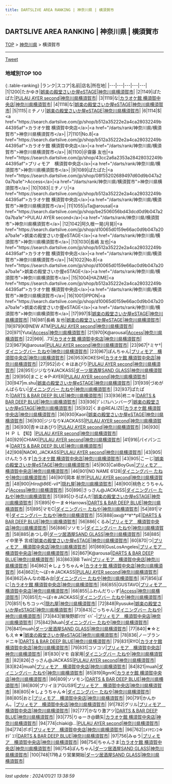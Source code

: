 ```yaml
---
title: DARTSLIVE AREA RANKING | 神奈川県 | 横須賀市
---
```

## DARTSLIVE AREA RANKING | 神奈川県 | 横須賀市

[TOP](/darts/rank/) > [神奈川県](/darts/rank/神奈川県/) > 横須賀市

___

<a href="https://twitter.com/share?ref_src=twsrc%5Etfw" data-text="DARTSLIVE AREA RANKING | 神奈川県横須賀市" class="twitter-share-button" data-via="DARTSLIVE" data-hashtags="DARTSLIVE" data-related="DARTSLIVE" data-show-count="false">Tweet</a>

### 地域別TOP 100

{:.table-ranking}
|ランク|スコア|名前|店名|所在地|
|---|---|---|---|---|
|1|1200|たかゆき|<a href="https://search.dartslive.com/jp/shop/d10065d0159e66ac0d9b047a20a7ba1e">娯楽の殿堂さいか屋eSTAGE</a>|<a href="/darts/rank/神奈川県/横須賀市">神奈川県横須賀市</a>|
|2|1149|ぱたぱた|<a href="https://search.dartslive.com/jp/shop/be2506056bd43dcd0d9b047a20a7ba1e">PULAU AYER second</a>|<a href="/darts/rank/神奈川県/横須賀市">神奈川県横須賀市</a>|
|3|1119|な|<a href="https://search.dartslive.com/jp/shop/b512a35222e2a4ca28032249b44395af">カラオケ館 横須賀中央店</a>|<a href="/darts/rank/神奈川県/横須賀市">神奈川県横須賀市</a>|
|4|1118|な|<a href="https://search.dartslive.com/jp/shop/d10065d0159e66ac0d9b047a20a7ba1e">娯楽の殿堂さいか屋eSTAGE</a>|<a href="/darts/rank/神奈川県/横須賀市">神奈川県横須賀市</a>|
|5|1115|ミチノリ|<a href="https://search.dartslive.com/jp/shop/d10065d0159e66ac0d9b047a20a7ba1e">娯楽の殿堂さいか屋eSTAGE</a>|<a href="/darts/rank/神奈川県/横須賀市">神奈川県横須賀市</a>|
|6|1114|$|<a href="https://search.dartslive.com/jp/shop/b512a35222e2a4ca28032249b44395af">カラオケ館 横須賀中央店</a>|<a href="/darts/rank/神奈川県/横須賀市">神奈川県横須賀市</a>|
|7|1101|No.8|<a href="https://search.dartslive.com/jp/shop/b512a35222e2a4ca28032249b44395af">カラオケ館 横須賀中央店</a>|<a href="/darts/rank/神奈川県/横須賀市">神奈川県横須賀市</a>|
|8|1100|＠齋藤 友也|<a href="https://search.dartslive.com/jp/shop/43cc2a6a2353a28428032249b44395af">プリィモア　横須賀中央店</a>|<a href="/darts/rank/神奈川県/横須賀市">神奈川県横須賀市</a>|
|9|1089|ぱたぱた|<a href="https://search.dartslive.com/jp/shop/08f55202689497d60d9b047a20a7ba1e">Access</a>|<a href="/darts/rank/神奈川県/横須賀市">神奈川県横須賀市</a>|
|10|1083|ミチノリ|<a href="https://search.dartslive.com/jp/shop/b512a35222e2a4ca28032249b44395af">カラオケ館 横須賀中央店</a>|<a href="/darts/rank/神奈川県/横須賀市">神奈川県横須賀市</a>|
|11|1055|uTa@arousal|<a href="https://search.dartslive.com/jp/shop/be2506056bd43dcd0d9b047a20a7ba1e">PULAU AYER second</a>|<a href="/darts/rank/神奈川県/横須賀市">神奈川県横須賀市</a>|
|12|1042|阿久根一晃(月晃)|<a href="https://search.dartslive.com/jp/shop/d10065d0159e66ac0d9b047a20a7ba1e">娯楽の殿堂さいか屋eSTAGE</a>|<a href="/darts/rank/神奈川県/横須賀市">神奈川県横須賀市</a>|
|13|1030|長嶋 友也|<a href="https://search.dartslive.com/jp/shop/b512a35222e2a4ca28032249b44395af">カラオケ館 横須賀中央店</a>|<a href="/darts/rank/神奈川県/横須賀市">神奈川県横須賀市</a>|
|14|1022|No.8|<a href="https://search.dartslive.com/jp/shop/d10065d0159e66ac0d9b047a20a7ba1e">娯楽の殿堂さいか屋eSTAGE</a>|<a href="/darts/rank/神奈川県/横須賀市">神奈川県横須賀市</a>|
|15|1004|HAZIME|<a href="https://search.dartslive.com/jp/shop/b512a35222e2a4ca28032249b44395af">カラオケ館 横須賀中央店</a>|<a href="/darts/rank/神奈川県/横須賀市">神奈川県横須賀市</a>|
|16|1001|IPPON|<a href="https://search.dartslive.com/jp/shop/d10065d0159e66ac0d9b047a20a7ba1e">娯楽の殿堂さいか屋eSTAGE</a>|<a href="/darts/rank/神奈川県/横須賀市">神奈川県横須賀市</a>|
|17|997|$|<a href="https://search.dartslive.com/jp/shop/d10065d0159e66ac0d9b047a20a7ba1e">娯楽の殿堂さいか屋eSTAGE</a>|<a href="/darts/rank/神奈川県/横須賀市">神奈川県横須賀市</a>|
|18|981|長嶋 友也|<a href="https://search.dartslive.com/jp/shop/d10065d0159e66ac0d9b047a20a7ba1e">娯楽の殿堂さいか屋eSTAGE</a>|<a href="/darts/rank/神奈川県/横須賀市">神奈川県横須賀市</a>|
|19|979|K@NEW ATM|<a href="https://search.dartslive.com/jp/shop/be2506056bd43dcd0d9b047a20a7ba1e">PULAU AYER second</a>|<a href="/darts/rank/神奈川県/横須賀市">神奈川県横須賀市</a>|
|20|971|Yuta|<a href="https://search.dartslive.com/jp/shop/08f55202689497d60d9b047a20a7ba1e">Access</a>|<a href="/darts/rank/神奈川県/横須賀市">神奈川県横須賀市</a>|
|21|970|K@arousal|<a href="https://search.dartslive.com/jp/shop/08f55202689497d60d9b047a20a7ba1e">Access</a>|<a href="/darts/rank/神奈川県/横須賀市">神奈川県横須賀市</a>|
|22|969|. .73|<a href="https://search.dartslive.com/jp/shop/b512a35222e2a4ca28032249b44395af">カラオケ館 横須賀中央店</a>|<a href="/darts/rank/神奈川県/横須賀市">神奈川県横須賀市</a>|
|23|967|K@arousal|<a href="https://search.dartslive.com/jp/shop/be2506056bd43dcd0d9b047a20a7ba1e">PULAU AYER second</a>|<a href="/darts/rank/神奈川県/横須賀市">神奈川県横須賀市</a>|
|23|967|†ミヤ†|<a href="https://search.dartslive.com/jp/shop/04b7de0df99a93430d9b047a20a7ba1e">ダイニングバー たねや</a>|<a href="/darts/rank/神奈川県/横須賀市">神奈川県横須賀市</a>|
|23|967|ぽんちゃん|<a href="https://search.dartslive.com/jp/shop/43cc2a6a2353a28428032249b44395af">プリィモア　横須賀中央店</a>|<a href="/darts/rank/神奈川県/横須賀市">神奈川県横須賀市</a>|
|26|953|KOKESHI|<a href="https://search.dartslive.com/jp/shop/b512a35222e2a4ca28032249b44395af">カラオケ館 横須賀中央店</a>|<a href="/darts/rank/神奈川県/横須賀市">神奈川県横須賀市</a>|
|27|952|のく☆ほあぴり|<a href="https://search.dartslive.com/jp/shop/be2506056bd43dcd0d9b047a20a7ba1e">PULAU AYER second</a>|<a href="/darts/rank/神奈川県/横須賀市">神奈川県横須賀市</a>|
|28|951|ジジなり¥JACKASS|<a href="https://search.dartslive.com/jp/shop/eb4ec591ab8ef82d0d9b047a20a7ba1e">ダーツ居酒屋SAND GLASS</a>|<a href="/darts/rank/神奈川県/横須賀市">神奈川県横須賀市</a>|
|29|950|まこと☆P-AYER|<a href="https://search.dartslive.com/jp/shop/be2506056bd43dcd0d9b047a20a7ba1e">PULAU AYER second</a>|<a href="/darts/rank/神奈川県/横須賀市">神奈川県横須賀市</a>|
|30|947|m.shu|<a href="https://search.dartslive.com/jp/shop/d10065d0159e66ac0d9b047a20a7ba1e">娯楽の殿堂さいか屋eSTAGE</a>|<a href="/darts/rank/神奈川県/横須賀市">神奈川県横須賀市</a>|
|31|939|づめがんばらない|<a href="https://search.dartslive.com/jp/shop/04b7de0df99a93430d9b047a20a7ba1e">ダイニングバー たねや</a>|<a href="/darts/rank/神奈川県/横須賀市">神奈川県横須賀市</a>|
|32|937|ぱたぱた|<a href="https://search.dartslive.com/jp/shop/273dc263b0110a830d9b047a20a7ba1e">DARTS & BAR DEEP BLUE</a>|<a href="/darts/rank/神奈川県/横須賀市">神奈川県横須賀市</a>|
|33|936|柊ニキ|<a href="https://search.dartslive.com/jp/shop/273dc263b0110a830d9b047a20a7ba1e">DARTS & BAR DEEP BLUE</a>|<a href="/darts/rank/神奈川県/横須賀市">神奈川県横須賀市</a>|
|33|936|ﾌﾟﾚﾐｱﾑハンバーグ|<a href="https://search.dartslive.com/jp/shop/d10065d0159e66ac0d9b047a20a7ba1e">娯楽の殿堂さいか屋eSTAGE</a>|<a href="/darts/rank/神奈川県/横須賀市">神奈川県横須賀市</a>|
|35|932|くま@REALIZE|<a href="https://search.dartslive.com/jp/shop/b512a35222e2a4ca28032249b44395af">カラオケ館 横須賀中央店</a>|<a href="/darts/rank/神奈川県/横須賀市">神奈川県横須賀市</a>|
|36|930|Kaori|<a href="https://search.dartslive.com/jp/shop/d10065d0159e66ac0d9b047a20a7ba1e">娯楽の殿堂さいか屋eSTAGE</a>|<a href="/darts/rank/神奈川県/横須賀市">神奈川県横須賀市</a>|
|36|930|ジジなり¥JACKASS|<a href="https://search.dartslive.com/jp/shop/be2506056bd43dcd0d9b047a20a7ba1e">PULAU AYER second</a>|<a href="/darts/rank/神奈川県/横須賀市">神奈川県横須賀市</a>|
|36|930|杏☆ほあぴり|<a href="https://search.dartslive.com/jp/shop/be2506056bd43dcd0d9b047a20a7ba1e">PULAU AYER second</a>|<a href="/darts/rank/神奈川県/横須賀市">神奈川県横須賀市</a>|
|36|930|Ｈ Ｐ Ｌ【知】|<a href="https://search.dartslive.com/jp/shop/be2506056bd43dcd0d9b047a20a7ba1e">PULAU AYER second</a>|<a href="/darts/rank/神奈川県/横須賀市">神奈川県横須賀市</a>|
|40|929|CHIAKI|<a href="https://search.dartslive.com/jp/shop/be2506056bd43dcd0d9b047a20a7ba1e">PULAU AYER second</a>|<a href="/darts/rank/神奈川県/横須賀市">神奈川県横須賀市</a>|
|41|916|パイパンニキ|<a href="https://search.dartslive.com/jp/shop/273dc263b0110a830d9b047a20a7ba1e">DARTS & BAR DEEP BLUE</a>|<a href="/darts/rank/神奈川県/横須賀市">神奈川県横須賀市</a>|
|42|908|NAOKI_JACKASS|<a href="https://search.dartslive.com/jp/shop/be2506056bd43dcd0d9b047a20a7ba1e">PULAU AYER second</a>|<a href="/darts/rank/神奈川県/横須賀市">神奈川県横須賀市</a>|
|43|905|けんたうろす|<a href="https://search.dartslive.com/jp/shop/b512a35222e2a4ca28032249b44395af">カラオケ館 横須賀中央店</a>|<a href="/darts/rank/神奈川県/横須賀市">神奈川県横須賀市</a>|
|43|905|こーじ|<a href="https://search.dartslive.com/jp/shop/d10065d0159e66ac0d9b047a20a7ba1e">娯楽の殿堂さいか屋eSTAGE</a>|<a href="/darts/rank/神奈川県/横須賀市">神奈川県横須賀市</a>|
|45|903|CaliBoyGus|<a href="https://search.dartslive.com/jp/shop/43cc2a6a2353a28428032249b44395af">プリィモア　横須賀中央店</a>|<a href="/darts/rank/神奈川県/横須賀市">神奈川県横須賀市</a>|
|46|901|NO NAME 6128|<a href="https://search.dartslive.com/jp/shop/04b7de0df99a93430d9b047a20a7ba1e">ダイニングバー たねや</a>|<a href="/darts/rank/神奈川県/横須賀市">神奈川県横須賀市</a>|
|46|901|岡本 航世|<a href="https://search.dartslive.com/jp/shop/be2506056bd43dcd0d9b047a20a7ba1e">PULAU AYER second</a>|<a href="/darts/rank/神奈川県/横須賀市">神奈川県横須賀市</a>|
|48|900|*Hiro@86*E-vil*|<a href="https://search.dartslive.com/jp/shop/6efacdb6b13d80030d9b047a20a7ba1e">隠れ屋</a>|<a href="/darts/rank/神奈川県/横須賀市">神奈川県横須賀市</a>|
|48|900|桃色とうちゃん♪|<a href="https://search.dartslive.com/jp/shop/08f55202689497d60d9b047a20a7ba1e">Access</a>|<a href="/darts/rank/神奈川県/横須賀市">神奈川県横須賀市</a>|
|50|896|さっさん@JACKASS|<a href="https://search.dartslive.com/jp/shop/04b7de0df99a93430d9b047a20a7ba1e">ダイニングバー たねや</a>|<a href="/darts/rank/神奈川県/横須賀市">神奈川県横須賀市</a>|
|51|895|ひろぱんだ|<a href="https://search.dartslive.com/jp/shop/d10065d0159e66ac0d9b047a20a7ba1e">娯楽の殿堂さいか屋eSTAGE</a>|<a href="/darts/rank/神奈川県/横須賀市">神奈川県横須賀市</a>|
|51|895|やーま☆Harrows|<a href="https://search.dartslive.com/jp/shop/273dc263b0110a830d9b047a20a7ba1e">DARTS & BAR DEEP BLUE</a>|<a href="/darts/rank/神奈川県/横須賀市">神奈川県横須賀市</a>|
|51|895|マモC|<a href="https://search.dartslive.com/jp/shop/04b7de0df99a93430d9b047a20a7ba1e">ダイニングバー たねや</a>|<a href="/darts/rank/神奈川県/横須賀市">神奈川県横須賀市</a>|
|54|891|マモ|<a href="https://search.dartslive.com/jp/shop/04b7de0df99a93430d9b047a20a7ba1e">ダイニングバー たねや</a>|<a href="/darts/rank/神奈川県/横須賀市">神奈川県横須賀市</a>|
|55|888|ακι@*^∀^*pE|<a href="https://search.dartslive.com/jp/shop/273dc263b0110a830d9b047a20a7ba1e">DARTS & BAR DEEP BLUE</a>|<a href="/darts/rank/神奈川県/横須賀市">神奈川県横須賀市</a>|
|56|886|くるみ|<a href="https://search.dartslive.com/jp/shop/43cc2a6a2353a28428032249b44395af">プリィモア　横須賀中央店</a>|<a href="/darts/rank/神奈川県/横須賀市">神奈川県横須賀市</a>|
|56|886|ソソモン|<a href="https://search.dartslive.com/jp/shop/04b7de0df99a93430d9b047a20a7ba1e">ダイニングバー たねや</a>|<a href="/darts/rank/神奈川県/横須賀市">神奈川県横須賀市</a>|
|58|885|あつし@|<a href="https://search.dartslive.com/jp/shop/eb4ec591ab8ef82d0d9b047a20a7ba1e">ダーツ居酒屋SAND GLASS</a>|<a href="/darts/rank/神奈川県/横須賀市">神奈川県横須賀市</a>|
|58|885|イ中里予 言成|<a href="https://search.dartslive.com/jp/shop/d10065d0159e66ac0d9b047a20a7ba1e">娯楽の殿堂さいか屋eSTAGE</a>|<a href="/darts/rank/神奈川県/横須賀市">神奈川県横須賀市</a>|
|60|870|つ|<a href="https://search.dartslive.com/jp/shop/43cc2a6a2353a28428032249b44395af">プリィモア　横須賀中央店</a>|<a href="/darts/rank/神奈川県/横須賀市">神奈川県横須賀市</a>|
|61|869|GusLosAngeles|<a href="https://search.dartslive.com/jp/shop/43cc2a6a2353a28428032249b44395af">プリィモア　横須賀中央店</a>|<a href="/darts/rank/神奈川県/横須賀市">神奈川県横須賀市</a>|
|62|867|K@arousal|<a href="https://search.dartslive.com/jp/shop/273dc263b0110a830d9b047a20a7ba1e">DARTS & BAR DEEP BLUE</a>|<a href="/darts/rank/神奈川県/横須賀市">神奈川県横須賀市</a>|
|63|863|BB Twin|<a href="https://search.dartslive.com/jp/shop/43cc2a6a2353a28428032249b44395af">プリィモア　横須賀中央店</a>|<a href="/darts/rank/神奈川県/横須賀市">神奈川県横須賀市</a>|
|64|862|☆しょうちゃん☆|<a href="https://search.dartslive.com/jp/shop/b512a35222e2a4ca28032249b44395af">カラオケ館 横須賀中央店</a>|<a href="/darts/rank/神奈川県/横須賀市">神奈川県横須賀市</a>|
|64|862|た～ぼｩ☆JACKASS|<a href="https://search.dartslive.com/jp/shop/be2506056bd43dcd0d9b047a20a7ba1e">PULAU AYER second</a>|<a href="/darts/rank/神奈川県/横須賀市">神奈川県横須賀市</a>|
|64|862|みんなの踏み台|<a href="https://search.dartslive.com/jp/shop/04b7de0df99a93430d9b047a20a7ba1e">ダイニングバー たねや</a>|<a href="/darts/rank/神奈川県/横須賀市">神奈川県横須賀市</a>|
|67|856|ぽに|<a href="https://search.dartslive.com/jp/shop/b512a35222e2a4ca28032249b44395af">カラオケ館 横須賀中央店</a>|<a href="/darts/rank/神奈川県/横須賀市">神奈川県横須賀市</a>|
|68|855|GUSTAVO|<a href="https://search.dartslive.com/jp/shop/43cc2a6a2353a28428032249b44395af">プリィモア　横須賀中央店</a>|<a href="/darts/rank/神奈川県/横須賀市">神奈川県横須賀市</a>|
|68|855|ふわんだりぃず|<a href="https://search.dartslive.com/jp/shop/08f55202689497d60d9b047a20a7ba1e">Access</a>|<a href="/darts/rank/神奈川県/横須賀市">神奈川県横須賀市</a>|
|70|851|た～ぼｩ☆JACKASS|<a href="https://search.dartslive.com/jp/shop/04b7de0df99a93430d9b047a20a7ba1e">ダイニングバー たねや</a>|<a href="/darts/rank/神奈川県/横須賀市">神奈川県横須賀市</a>|
|70|851|もちコッペ|<a href="https://search.dartslive.com/jp/shop/6efacdb6b13d80030d9b047a20a7ba1e">隠れ屋</a>|<a href="/darts/rank/神奈川県/横須賀市">神奈川県横須賀市</a>|
|72|848|Ryusuke|<a href="https://search.dartslive.com/jp/shop/d10065d0159e66ac0d9b047a20a7ba1e">娯楽の殿堂さいか屋eSTAGE</a>|<a href="/darts/rank/神奈川県/横須賀市">神奈川県横須賀市</a>|
|73|843|ごっちゃん|<a href="https://search.dartslive.com/jp/shop/04b7de0df99a93430d9b047a20a7ba1e">ダイニングバー たねや</a>|<a href="/darts/rank/神奈川県/横須賀市">神奈川県横須賀市</a>|
|73|843|冒険野郎ﾏｸｶﾞｲﾊﾞｰ|<a href="https://search.dartslive.com/jp/shop/43cc2a6a2353a28428032249b44395af">プリィモア　横須賀中央店</a>|<a href="/darts/rank/神奈川県/横須賀市">神奈川県横須賀市</a>|
|75|842|Muah|<a href="https://search.dartslive.com/jp/shop/04b7de0df99a93430d9b047a20a7ba1e">ダイニングバー たねや</a>|<a href="/darts/rank/神奈川県/横須賀市">神奈川県横須賀市</a>|
|76|841|muah|<a href="https://search.dartslive.com/jp/shop/eb4ec591ab8ef82d0d9b047a20a7ba1e">ダーツ居酒屋SAND GLASS</a>|<a href="/darts/rank/神奈川県/横須賀市">神奈川県横須賀市</a>|
|77|840|★☆ともえ☆★|<a href="https://search.dartslive.com/jp/shop/d10065d0159e66ac0d9b047a20a7ba1e">娯楽の殿堂さいか屋eSTAGE</a>|<a href="/darts/rank/神奈川県/横須賀市">神奈川県横須賀市</a>|
|78|836|ノーブランドニキ|<a href="https://search.dartslive.com/jp/shop/273dc263b0110a830d9b047a20a7ba1e">DARTS & BAR DEEP BLUE</a>|<a href="/darts/rank/神奈川県/横須賀市">神奈川県横須賀市</a>|
|79|831|RYO|<a href="https://search.dartslive.com/jp/shop/b512a35222e2a4ca28032249b44395af">カラオケ館 横須賀中央店</a>|<a href="/darts/rank/神奈川県/横須賀市">神奈川県横須賀市</a>|
|79|831|コソコソ|<a href="https://search.dartslive.com/jp/shop/43cc2a6a2353a28428032249b44395af">プリィモア　横須賀中央店</a>|<a href="/darts/rank/神奈川県/横須賀市">神奈川県横須賀市</a>|
|81|830|マモ 自家用|<a href="https://search.dartslive.com/jp/shop/04b7de0df99a93430d9b047a20a7ba1e">ダイニングバー たねや</a>|<a href="/darts/rank/神奈川県/横須賀市">神奈川県横須賀市</a>|
|82|826|さっさん@JACKASS|<a href="https://search.dartslive.com/jp/shop/be2506056bd43dcd0d9b047a20a7ba1e">PULAU AYER second</a>|<a href="/darts/rank/神奈川県/横須賀市">神奈川県横須賀市</a>|
|83|824|muah|<a href="https://search.dartslive.com/jp/shop/43cc2a6a2353a28428032249b44395af">プリィモア　横須賀中央店</a>|<a href="/darts/rank/神奈川県/横須賀市">神奈川県横須賀市</a>|
|84|821|muah|<a href="https://search.dartslive.com/jp/shop/04b7de0df99a93430d9b047a20a7ba1e">ダイニングバー たねや</a>|<a href="/darts/rank/神奈川県/横須賀市">神奈川県横須賀市</a>|
|85|819|RgnrK|<a href="https://search.dartslive.com/jp/shop/b512a35222e2a4ca28032249b44395af">カラオケ館 横須賀中央店</a>|<a href="/darts/rank/神奈川県/横須賀市">神奈川県横須賀市</a>|
|86|809|ソソモン|<a href="https://search.dartslive.com/jp/shop/273dc263b0110a830d9b047a20a7ba1e">DARTS & BAR DEEP BLUE</a>|<a href="/darts/rank/神奈川県/横須賀市">神奈川県横須賀市</a>|
|86|809|プリイヨアGUS91|<a href="https://search.dartslive.com/jp/shop/43cc2a6a2353a28428032249b44395af">プリィモア　横須賀中央店</a>|<a href="/darts/rank/神奈川県/横須賀市">神奈川県横須賀市</a>|
|88|805|☆しょうちゃん☆|<a href="https://search.dartslive.com/jp/shop/04b7de0df99a93430d9b047a20a7ba1e">ダイニングバー たねや</a>|<a href="/darts/rank/神奈川県/横須賀市">神奈川県横須賀市</a>|
|88|805|おと|<a href="https://search.dartslive.com/jp/shop/43cc2a6a2353a28428032249b44395af">プリィモア　横須賀中央店</a>|<a href="/darts/rank/神奈川県/横須賀市">神奈川県横須賀市</a>|
|90|791|かんかん。|<a href="https://search.dartslive.com/jp/shop/43cc2a6a2353a28428032249b44395af">プリィモア　横須賀中央店</a>|<a href="/darts/rank/神奈川県/横須賀市">神奈川県横須賀市</a>|
|91|782|グリル|<a href="https://search.dartslive.com/jp/shop/43cc2a6a2353a28428032249b44395af">プリィモア　横須賀中央店</a>|<a href="/darts/rank/神奈川県/横須賀市">神奈川県横須賀市</a>|
|92|777|かなり激アツ|<a href="https://search.dartslive.com/jp/shop/273dc263b0110a830d9b047a20a7ba1e">DARTS & BAR DEEP BLUE</a>|<a href="/darts/rank/神奈川県/横須賀市">神奈川県横須賀市</a>|
|93|775|りゅーき@鏑矢|<a href="https://search.dartslive.com/jp/shop/b512a35222e2a4ca28032249b44395af">カラオケ館 横須賀中央店</a>|<a href="/darts/rank/神奈川県/横須賀市">神奈川県横須賀市</a>|
|94|774|chiaki@…|<a href="https://search.dartslive.com/jp/shop/be2506056bd43dcd0d9b047a20a7ba1e">PULAU AYER second</a>|<a href="/darts/rank/神奈川県/横須賀市">神奈川県横須賀市</a>|
|94|774|ポポ|<a href="https://search.dartslive.com/jp/shop/43cc2a6a2353a28428032249b44395af">プリィモア　横須賀中央店</a>|<a href="/darts/rank/神奈川県/横須賀市">神奈川県横須賀市</a>|
|96|762|ｴﾒﾘﾔｴﾝｺ☆ｵﾃﾞｺﾌ|<a href="https://search.dartslive.com/jp/shop/273dc263b0110a830d9b047a20a7ba1e">DARTS & BAR DEEP BLUE</a>|<a href="/darts/rank/神奈川県/横須賀市">神奈川県横須賀市</a>|
|97|756|みゅう|<a href="https://search.dartslive.com/jp/shop/43cc2a6a2353a28428032249b44395af">プリィモア　横須賀中央店</a>|<a href="/darts/rank/神奈川県/横須賀市">神奈川県横須賀市</a>|
|98|754|ちゃんさま|<a href="https://search.dartslive.com/jp/shop/b512a35222e2a4ca28032249b44395af">カラオケ館 横須賀中央店</a>|<a href="/darts/rank/神奈川県/横須賀市">神奈川県横須賀市</a>|
|98|754|ぽんちゃん|<a href="https://search.dartslive.com/jp/shop/eb4ec591ab8ef82d0d9b047a20a7ba1e">ダーツ居酒屋SAND GLASS</a>|<a href="/darts/rank/神奈川県/横須賀市">神奈川県横須賀市</a>|
|100|748|17時より営業開始|<a href="https://search.dartslive.com/jp/shop/eb4ec591ab8ef82d0d9b047a20a7ba1e">ダーツ居酒屋SAND GLASS</a>|<a href="/darts/rank/神奈川県/横須賀市">神奈川県横須賀市</a>|



___

_last update : 2024/01/21 13:38:59_


<script src="https://cdnjs.cloudflare.com/ajax/libs/jquery/3.6.1/jquery.min.js" integrity="sha512-aVKKRRi/Q/YV+4mjoKBsE4x3H+BkegoM/em46NNlCqNTmUYADjBbeNefNxYV7giUp0VxICtqdrbqU7iVaeZNXA==" crossorigin="anonymous" referrerpolicy="no-referrer"></script>
<script src="https://cdnjs.cloudflare.com/ajax/libs/jquery.tablesorter/2.31.3/js/jquery.tablesorter.min.js" integrity="sha512-qzgd5cYSZcosqpzpn7zF2ZId8f/8CHmFKZ8j7mU4OUXTNRd5g+ZHBPsgKEwoqxCtdQvExE5LprwwPAgoicguNg==" crossorigin="anonymous" referrerpolicy="no-referrer"></script>
<link rel="stylesheet" href="https://cdnjs.cloudflare.com/ajax/libs/jquery.tablesorter/2.31.3/css/theme.default.min.css" integrity="sha512-wghhOJkjQX0Lh3NSWvNKeZ0ZpNn+SPVXX1Qyc9OCaogADktxrBiBdKGDoqVUOyhStvMBmJQ8ZdMHiR3wuEq8+w==" crossorigin="anonymous" referrerpolicy="no-referrer" />
<script>
$(function() {
    $(".table-ranking").tablesorter({sortList:[[0, 0]]});
});
</script>

<script async src="https://platform.twitter.com/widgets.js" charset="utf-8"></script>